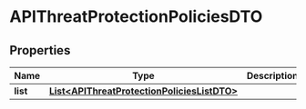 
# APIThreatProtectionPoliciesDTO

## Properties
Name | Type | Description | Notes
------------ | ------------- | ------------- | -------------
**list** | [**List&lt;APIThreatProtectionPoliciesListDTO&gt;**](APIThreatProtectionPoliciesListDTO.md) |  |  [optional]



